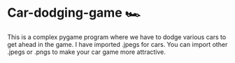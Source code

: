 # Car-dodging-game 🏎️ 
This is a complex pygame program where we have to dodge various cars to get ahead in the game. I have imported .jpegs for cars. You can import other .jpegs or .pngs to make your car game more attractive.
